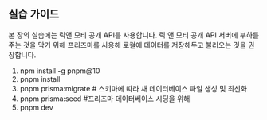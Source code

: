 ## 실습 가이드
본 장의 실습에는 릭앤 모티 공개 API를 사용합니다. 
릭 앤 모티 공개 API 서버에 부하를 주는 것을 막기 위해 프리즈마를 사용해 로컬에 데이터를 저장해두고 불러오는 것을 권장합니다.
1. npm install -g pnpm@10
2. pnpm install
3. pnpm prisma:migrate # 스키마에 따라 새 데이터베이스 파일 생성 및 최신화
3. pnpm prisma:seed #프리즈마 데이터베이스 시딩을 위해 
4. pnpm dev